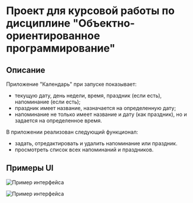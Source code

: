 # Проект для курсовой работы по дисциплине "Объектно-ориентированное программирование"

## Описание
Приложение "Календарь" при запуске показывает:
- текущую дату, день недели,  время, праздник (если есть), напоминание (если есть);
- праздник имеет название, назначается на определенную дату;
- напоминание не только имеет название и дату (как праздник), но и задается на определенное время.

В приложении реализован следующий функционал:

- задать, отредактировать и удалить напоминание или праздник.
- просмотреть список всех напоминаний и праздников.

## Примеры UI

![Пример интерфейса](/images//UI_Example_1.png)

![Пример интерфейса](/images//UI_Example_1.png)